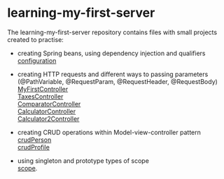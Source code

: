 # learning-my-first-server

The learning-my-first-server repository contains files with small projects created to practise:

- creating Spring beans, using dependency injection and qualifiers<br />
[configuration]( https://github.com/katarzynaNow/learning-my-first-server/tree/master/src/main/java/com/example/myfirstserver/configuration)

- creating HTTP requests and different ways to passing parameters (@PathVariable, @RequestParam,  @RequestHeader, @RequestBody)
[MyFirstController](https://github.com/katarzynaNow/learning-my-first-server/blob/master/src/main/java/com/example/myfirstserver/controllers/MyFirstController.java)<br />
[TaxesController](https://github.com/katarzynaNow/learning-my-first-server/blob/master/src/main/java/com/example/myfirstserver/controllers/TaxesController.java)<br />
[ComparatorController](https://github.com/katarzynaNow/learning-my-first-server/blob/master/src/main/java/com/example/myfirstserver/controllers/ComparatorController.java)<br />
[CalculatorController](https://github.com/katarzynaNow/learning-my-first-server/blob/master/src/main/java/com/example/myfirstserver/controllers/CalculatorController.java)<br />
[Calculator2Controller](https://github.com/katarzynaNow/learning-my-first-server/blob/master/src/main/java/com/example/myfirstserver/controllers/Calculator2Controller.java)<br />

- creating CRUD operations within Model-view-controller pattern<br />
[crudPerson]( https://github.com/katarzynaNow/learning-my-first-server/tree/master/src/main/java/com/example/myfirstserver/crudPerson)<br />
[crudProfile]( https://github.com/katarzynaNow/learning-my-first-server/tree/master/src/main/java/com/example/myfirstserver/crudProfile)<br />

- using singleton and prototype types of scope<br />
 [scope]( https://github.com/katarzynaNow/learning-my-first-server/tree/master/src/main/java/com/example/myfirstserver/scope).
